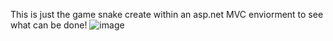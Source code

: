 This is just the game snake create within an asp.net MVC enviorment to see what can be done! 
![image](https://github.com/user-attachments/assets/48cf2ab6-3d17-4bff-bdce-a6ffc3bed44e)
